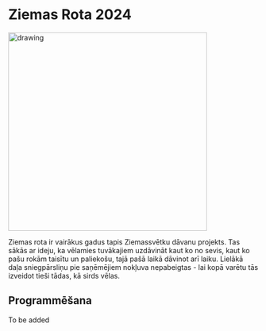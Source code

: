 # Ziemas Rota 2024

<img src="https://github.com/user-attachments/assets/21256591-39c7-4a28-be2c-9535f8c60add" alt="drawing" width="400"/>

Ziemas rota ir vairākus gadus tapis Ziemassvētku dāvanu projekts. Tas sākās ar ideju, ka vēlamies tuvākajiem uzdāvināt kaut ko no sevis, kaut ko pašu rokām taisītu un paliekošu, tajā pašā laikā dāvinot arī laiku. Lielākā daļa sniegpārsliņu pie saņēmējiem nokļuva nepabeigtas - lai kopā varētu tās izveidot tieši tādas, kā sirds vēlas.

## Programmēšana
To be added
